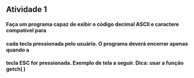 ## Atividade 1

#### Faça um programa capaz de exibir o código decimal ASCII e caractere compatível para 
#### cada tecla pressionada pelo usuário. O programa deverá encerrar apenas quando a 
#### tecla ESC for pressionada. Exemplo de tela a seguir. Dica: usar a função getch( )